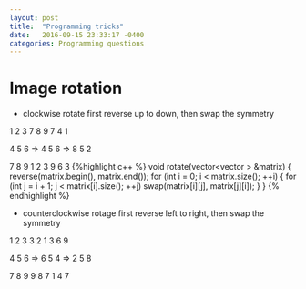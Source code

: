 ```yaml
---
layout: post
title:  "Programming tricks"
date:   2016-09-15 23:33:17 -0400
categories: Programming questions
---
```

# Image rotation

  * clockwise rotate
  first reverse up to down, then swap the symmetry 

  1 2 3     7 8 9     7 4 1

  4 5 6  => 4 5 6  => 8 5 2

  7 8 9     1 2 3     9 6 3
  {%highlight c++ %}
  void rotate(vector<vector<int> > &matrix) {
    reverse(matrix.begin(), matrix.end());
    for (int i = 0; i < matrix.size(); ++i) {
        for (int j = i + 1; j < matrix[i].size(); ++j)
            swap(matrix[i][j], matrix[j][i]);
    }
}
{% endhighlight %}
  * counterclockwise rotage
  first reverse left to right, then swap the symmetry

  1 2 3     3 2 1     3 6 9

  4 5 6  => 6 5 4  => 2 5 8

  7 8 9     9 8 7     1 4 7

